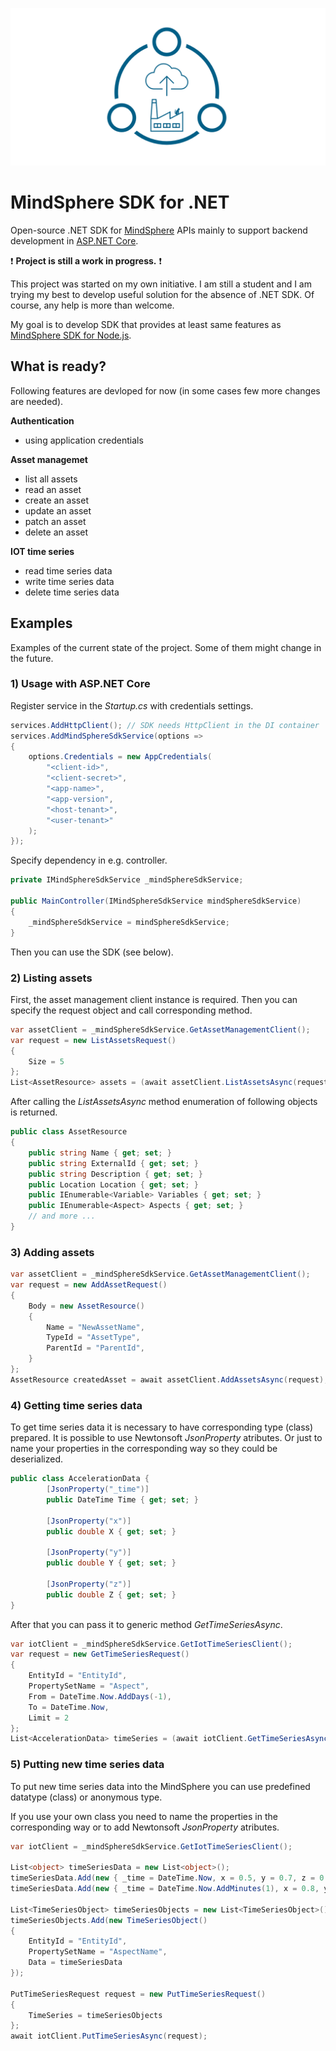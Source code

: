 ![MindSphere image](/other/mdsp.png)
#  MindSphere SDK for .NET

Open-source .NET SDK for [MindSphere](https://siemens.mindsphere.io/) APIs mainly to support backend development in [ASP.NET Core](https://github.com/dotnet/aspnetcore).

❗ **Project is still a work in progress.** ❗

This project was started on my own initiative. I am still a student and I am trying my best to develop useful solution for the absence of .NET SDK. Of course, any help is more than welcome.

My goal is to develop SDK that provides at least same features as [MindSphere SDK for Node.js](https://developer.mindsphere.io/resources/mindsphere-sdk-node/index.html).

## What is ready?
Following features are devloped for now (in some cases few more changes are needed).

**Authentication**
- using application credentials

**Asset managemet**
- list all assets
- read an asset
- create an asset
- update an asset
- patch an asset
- delete an asset

**IOT time series**
- read time series data
- write time series data
- delete time series data

## Examples

Examples of the current state of the project. Some of them might change in the future.

### 1) Usage with ASP.<i></i></i>NET Core

Register service in the *Startup.cs* with credentials settings.

```csharp
services.AddHttpClient(); // SDK needs HttpClient in the DI container
services.AddMindSphereSdkService(options =>
{
    options.Credentials = new AppCredentials(
        "<client-id>",
        "<client-secret>",
        "<app-name>",
        "<app-version",
        "<host-tenant>",
        "<user-tenant>"
    );
});
```

Specify dependency in e.g. controller.

```csharp
private IMindSphereSdkService _mindSphereSdkService;

public MainController(IMindSphereSdkService mindSphereSdkService)
{
    _mindSphereSdkService = mindSphereSdkService;
}
```

Then you can use the SDK (see below).

### 2) Listing assets

First, the asset management client instance is required. Then you can specify the request object and call corresponding method.

```csharp
var assetClient = _mindSphereSdkService.GetAssetManagementClient();
var request = new ListAssetsRequest() 
{
    Size = 5
};
List<AssetResource> assets = (await assetClient.ListAssetsAsync(request)).ToList();
```

After calling the *ListAssetsAsync* method enumeration of following objects is returned.

```csharp
public class AssetResource
{
    public string Name { get; set; }
    public string ExternalId { get; set; }
    public string Description { get; set; }
    public Location Location { get; set; }
    public IEnumerable<Variable> Variables { get; set; }
    public IEnumerable<Aspect> Aspects { get; set; }
    // and more ...
}
```

### 3) Adding assets

```csharp
var assetClient = _mindSphereSdkService.GetAssetManagementClient();
var request = new AddAssetRequest()
{
    Body = new AssetResource()
    {
        Name = "NewAssetName",
        TypeId = "AssetType",
        ParentId = "ParentId",
    }
};
AssetResource createdAsset = await assetClient.AddAssetsAsync(request);
```

### 4) Getting time series data

To get time series data it is necessary to have corresponding type (class) prepared. It is possible to use Newtonsoft *JsonProperty* atributes. Or just to name your properties in the corresponding way so they could be deserialized. 

```csharp
public class AccelerationData {
        [JsonProperty("_time")]
        public DateTime Time { get; set; }

        [JsonProperty("x")]
        public double X { get; set; }

        [JsonProperty("y")]
        public double Y { get; set; }

        [JsonProperty("z")]
        public double Z { get; set; }
}
```

After that you can pass it to generic method *GetTimeSeriesAsync*.

```csharp
var iotClient = _mindSphereSdkService.GetIotTimeSeriesClient();
var request = new GetTimeSeriesRequest()
{
    EntityId = "EntityId",
    PropertySetName = "Aspect",
    From = DateTime.Now.AddDays(-1),
    To = DateTime.Now,
    Limit = 2
};
List<AccelerationData> timeSeries = (await iotClient.GetTimeSeriesAsync<AccelerationData>(request)).ToList();
```


### 5) Putting new time series data

To put new time series data into the MindSphere you can use predefined datatype (class) or anonymous type.

If you use your own class you need to name the properties in the corresponding way or to add Newtonsoft *JsonProperty* atributes.

```csharp
var iotClient = _mindSphereSdkService.GetIotTimeSeriesClient();

List<object> timeSeriesData = new List<object>();
timeSeriesData.Add(new { _time = DateTime.Now, x = 0.5, y = 0.7, z = 0.3 });
timeSeriesData.Add(new { _time = DateTime.Now.AddMinutes(1), x = 0.8, y = 1.2, z = 0.7 });

List<TimeSeriesObject> timeSeriesObjects = new List<TimeSeriesObject>();
timeSeriesObjects.Add(new TimeSeriesObject()
{
    EntityId = "EntityId",
    PropertySetName = "AspectName",
    Data = timeSeriesData
});

PutTimeSeriesRequest request = new PutTimeSeriesRequest()
{
    TimeSeries = timeSeriesObjects
};
await iotClient.PutTimeSeriesAsync(request);
```
